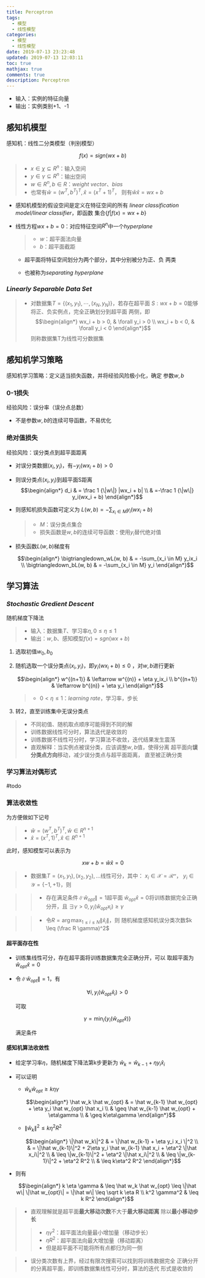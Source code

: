 ```yaml
---
title: Perceptron
tags:
  - 模型
  - 线性模型
categories:
  - 模型
  - 线性模型
date: 2019-07-13 23:23:48
updated: 2019-07-13 12:03:11
toc: true
mathjax: true
comments: true
description: Perceptron
---
```


-	输入：实例的特征向量
-	输出：实例类别+1、-1

##	感知机模型

感知机：线性二分类模型（判别模型）

$$
f(x) = sign(wx + b)
$$

> - $x \in \chi \subseteq R^n$：输入空间
> - $y \in \gamma \subseteq R^n$：输出空间
> - $w \in R^n, b \in R$：*weight vector*、*bias*
> - 也常有$\hat w = (w^T, b^T)^T, \hat x = (x^T + 1)^T$，
	则有$\hat w \hat x = wx + b$

-	感知机模型的假设空间是定义在特征空间的所有
	*linear classification model/linear classifier*，即函数
	集合$\{f|f(x)=wx+b\}$

-	线性方程$wx+b=0$：对应特征空间$R^n$中一个*hyperplane*

	> - $w$：超平面法向量
	> - $b$：超平面截距

	-	超平面将特征空间划分为两个部分，其中分别被分为正、负
		两类

	-	也被称为*separating hyperplane*

###	*Linearly Separable Data Set*

> - 对数据集$T=\{(x_1,y_1),\cdots,(x_N,y_N)\}$，若存在超平面
	$S: wx + b=0$能够将正、负实例点，完全正确划分到超平面
	两侧，即
	$$\begin{align*}
	wx_i + b > 0, & \forall y_i > 0 \\
	wx_i + b < 0, & \forall y_i < 0
	\end{align*}$$
	则称数据集T为线性可分数据集

##	感知机学习策略

感知机学习策略：定义适当损失函数，并将经验风险极小化，确定
参数$w, b$

###	0-1损失

经验风险：误分率（误分点总数）

-	不是参数$w, b$的连续可导函数，不易优化

###	绝对值损失

经验风险：误分类点到超平面距离

-	对误分类数据$(x_i, y_i)$，有$-y_i(wx_i + b) > 0$

-	则误分类点$(x_i, y_i)$到超平面S距离
	$$\begin{align*}
	d_i & = \frac 1 {\|w\|} |wx_i + b| \\
		& =-\frac 1 {\|w\|} y_i(wx_i + b)
	\end{align*}$$

-	则感知机损失函数可定义为
	$L(w,b) = -\sum_{x_i \in M} y_i(wx_i + b)$

	> - $M$：误分类点集合
	> - 损失函数是$w, b$的连续可导函数：使用$y_i$替代绝对值

-	损失函数$L(w,b)$梯度有

	$$\begin{align*}
	\bigtriangledown_wL(w, b) & = -\sum_{x_i \in M} y_ix_i \\
	\bigtriangledown_bL(w, b) & = -\sum_{x_i \in M} y_i
	\end{align*}$$

##	学习算法

###	*Stochastic Gredient Descent*

随机梯度下降法

> - 输入：数据集$T$、学习率$\eta, 0 \leq \eta \leq 1$
> - 输出：$w,b$、感知模型$f(x)=sgn(wx+b)$

1.	选取初值$w_0, b_0$

2.	随机选取一个误分类点$(x_i, y_i)$，即$y_i(wx_i+b) \leq 0$
	，对$w, b$进行更新

	$$\begin{align*}
	w^{(n+1)} & \leftarrow w^{(n)} + \eta y_ix_i \\
	b^{(n+1)} & \leftarrow b^{(n)} + \eta y_i
	\end{align*}$$

	> - $0 < \eta \leq 1$：*learning rate*，学习率，步长

3.	转2，直至训练集中无误分类点

> - 不同初值、随机取点顺序可能得到不同的解
> - 训练数据线性可分时，算法迭代是收敛的
> - 训练数据不线性可分时，学习算法不收敛，迭代结果发生震荡
> - 直观解释：当实例点被误分类，应该调整$w, b$值，使得分离
	超平面向**误分类点方向**移动，减少误分类点与超平面距离，
	直至被正确分类

###	学习算法对偶形式

#todo

###	算法收敛性

为方便做如下记号

> - $\hat w = (w^T, b^T)^T, \hat w \in R^{n+1}$
> - $\hat x = (x^T, 1)^T, \hat x \in R^{n+1}$

此时，感知模型可以表示为

$$
xw + b = \hat w \hat x = 0
$$

> -	数据集$T={(x_1, y_1), (x_2, y_2),...}$线性可分，其中：
	$x_i \in \mathcal{X = R^n}$，
	$y_i \in \mathcal{Y = \{-1, +1\}}$，则

> > -	存在满足条件$\|\hat w_{opt}\|=1$超平面
		$\hat w_{opt} \hat x = 0$将训练数据完全正确分开，且
		$\exists \gamma > 0, y_i(\hat w_{opt} x_i) \geq \gamma$

> > -	令$R = \arg\max_{1\leq i \leq N} \|\hat x_i\|$，则
		随机梯度感知机误分类次数$k \leq (\frac R \gamma)^2$

####	超平面存在性

-	训练集线性可分，存在超平面将训练数据集完全正确分开，可以
	取超平面为$\hat w_{opt} \hat x = 0$

-	令$\|\hat w_{opt}\| = 1$，有

	$$\forall i, y_i(\hat w_{opt} \hat x_i) > 0$$
	
	可取

	$$\gamma = \min_i \{ y_i (\hat w_{opt} \hat x) \}$$

	满足条件

####	感知机算法收敛性

-	给定学习率$\eta$，随机梯度下降法第k步更新为
	$\hat w_k = \hat w_{k-1} + \eta y_i \hat x_i$

-	可以证明

	-	$\hat w_k \hat w_{opt} \geq k\eta\gamma$

		$$\begin{align*}
		\hat w_k \hat w_{opt} & =
			\hat w_{k-1} \hat w_{opt} +
				\eta y_i \hat w_{opt} \hat x_i \\ 
			& \geq \hat w_{k-1} \hat w_{opt} +
				\eta\gamma \\
			& \geq k\eta\gamma
		\end{align*}$$

	-	$\|\hat w_k\|^2 \leq k \eta^2 R^2$

		$$\begin{align*}
		\|\hat w_k\|^2 & = \|\hat w_{k-1} +
			\eta y_i x_i \|^2 \\
		& = \|\hat w_{k-1}\|^2 + 2\eta y_i \hat w_{k-1}
			\hat x_i + \eta^2 \|\hat x_i\|^2 \\
		& \leq \|w_{k-1}\|^2 + \eta^2 \|\hat x_i\|^2 \\
		& \leq \|w_{k-1}\|^2 + \eta^2 R^2 \\
		& \leq k\eta^2 R^2
		\end{align*}$$

-	则有

	$$\begin{align*}
	k \eta \gamma & \leq \hat w_k \hat w_{opt} \leq
		\|\hat w\| \|\hat w_{opt}\| = \|\hat w\|
		\leq \sqrt k \eta R \\
	k^2 \gamma^2 & \leq k R^2
	\end{align*}$$

> - 直观理解就是超平面**最大移动次数**不大于**最大移动距离**
	除以**最小移动步长**
> > -	$\eta \gamma^2$：超平面法向量最小增加量（移动步长）
> > -	$\eta R^2$：超平面法向最大增加量（移动距离）
> > -	但是超平面不可能将所有点都归为同一侧

> - 误分类次数有上界，经过有限次搜索可以找到将训练数据完全
	正确分开的分离超平面，即训练数据集线性可分时，算法的迭代
	形式是收敛的


